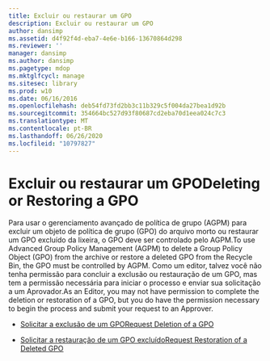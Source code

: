 ```yaml
---
title: Excluir ou restaurar um GPO
description: Excluir ou restaurar um GPO
author: dansimp
ms.assetid: d4f92f4d-eba7-4e6e-b166-13670864d298
ms.reviewer: ''
manager: dansimp
ms.author: dansimp
ms.pagetype: mdop
ms.mktglfcycl: manage
ms.sitesec: library
ms.prod: w10
ms.date: 06/16/2016
ms.openlocfilehash: deb54fd73fd2bb3c11b329c5f004da27bea1d92b
ms.sourcegitcommit: 354664bc527d93f80687cd2eba70d1eea024c7c3
ms.translationtype: MT
ms.contentlocale: pt-BR
ms.lasthandoff: 06/26/2020
ms.locfileid: "10797827"
---
```

# <span data-ttu-id="51c40-103">Excluir ou restaurar um GPO</span><span class="sxs-lookup"><span data-stu-id="51c40-103">Deleting or Restoring a GPO</span></span>


<span data-ttu-id="51c40-104">Para usar o gerenciamento avançado de política de grupo (AGPM) para excluir um objeto de política de grupo (GPO) do arquivo morto ou restaurar um GPO excluído da lixeira, o GPO deve ser controlado pelo AGPM.</span><span class="sxs-lookup"><span data-stu-id="51c40-104">To use Advanced Group Policy Management (AGPM) to delete a Group Policy Object (GPO) from the archive or restore a deleted GPO from the Recycle Bin, the GPO must be controlled by AGPM.</span></span> <span data-ttu-id="51c40-105">Como um editor, talvez você não tenha permissão para concluir a exclusão ou restauração de um GPO, mas tem a permissão necessária para iniciar o processo e enviar sua solicitação a um Aprovador.</span><span class="sxs-lookup"><span data-stu-id="51c40-105">As an Editor, you may not have permission to complete the deletion or restoration of a GPO, but you do have the permission necessary to begin the process and submit your request to an Approver.</span></span>

-   [<span data-ttu-id="51c40-106">Solicitar a exclusão de um GPO</span><span class="sxs-lookup"><span data-stu-id="51c40-106">Request Deletion of a GPO</span></span>](request-deletion-of-a-gpo-agpm40.md)

-   [<span data-ttu-id="51c40-107">Solicitar a restauração de um GPO excluído</span><span class="sxs-lookup"><span data-stu-id="51c40-107">Request Restoration of a Deleted GPO</span></span>](request-restoration-of-a-deleted-gpo-agpm40.md)

 

 





